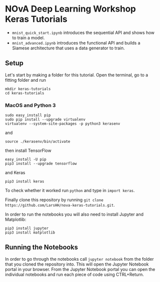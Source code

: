 # NOvA Deep Learning Workshop Keras Tutorials

+ `mnist_quick_start.ipynb` introduces the sequential API and shows how to train a model.
+ `mnist_advanced.ipynb` introduces the functional API and builds a Siamese architecture that uses a data generator to train.


## Setup

Let's start by making a folder for this tutorial. Open the terminal, go to a fitting folder and run
```
mkdir keras-tutorials
cd keras-tutorials
```

### MacOS and Python 3

```
sudo easy_install pip
sudo pip install --upgrade virtualenv
virtualenv --system-site-packages -p python3 kerasenv
```

and

```
source ./kerasenv/bin/activate
```

then install TensorFlow

```
easy_install -U pip
pip3 install --upgrade tensorflow
```

and Keras

```
pip3 install keras
```

To check whether it worked run `python` and type in `import keras`.

Finally clone this repository by running `git clone https://github.com/LarsHH/nova-keras-tutorials.git`.

In order to run the notebooks you will also need to install Jupyter and Matplotlib:

```
pip3 install jupyter
pip3 install matplotlib
```

## Running the Notebooks
In order to go through the notebooks call `jupyter notebook` from the folder that you cloned the repository into. This will open the Jupyter Notebook portal in your browser. From the Jupyter Notebook portal you can open the individual notebooks and run each piece of code using CTRL+Return.

